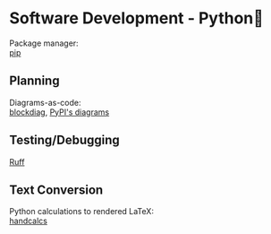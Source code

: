 # Software Development - Python🐍

Package manager:  
[pip](https://pypi.org/project/pip/)

## Planning

Diagrams-as-code:  
[blockdiag](http://blockdiag.com/en/),
[PyPI's diagrams](https://pypi.org/project/diagrams/)

## Testing/Debugging

[Ruff](https://beta.ruff.rs/docs/)

## Text Conversion

Python calculations to rendered LaTeX:  
[handcalcs](https://github.com/connorferster/handcalcs)
